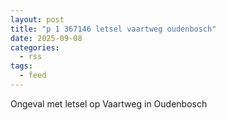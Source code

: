 ```yaml
---
layout: post
title: "p 1 367146 letsel vaartweg oudenbosch"
date: 2025-09-08
categories: 
  - rss
tags: 
  - feed
---
```


Ongeval met letsel op Vaartweg in Oudenbosch
